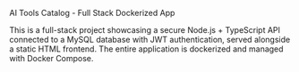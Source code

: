 AI Tools Catalog - Full Stack Dockerized App

This is a full-stack project showcasing a secure Node.js + TypeScript API connected to a MySQL database with JWT authentication, served alongside a static HTML frontend. The entire application is dockerized and managed with Docker Compose.